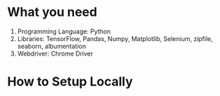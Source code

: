 # What you need
1. Programming Language: Python
2. Libraries: TensorFlow, Pandas, Numpy, Matplotlib, Selenium, zipfile, seaborn, albumentation
3. Webdriver: Chrome Driver

# How to Setup Locally
